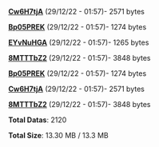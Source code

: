 [**Cw6H7tjA**](/data/Cw6H7tjA.txt) (29/12/22 - 01:57)- 2571 bytes

[**Bp05PREK**](/data/Bp05PREK.txt) (29/12/22 - 01:57)- 1274 bytes

[**EYvNuHGA**](/data/EYvNuHGA.txt) (29/12/22 - 01:57)- 1265 bytes

[**8MTTTbZ2**](/data/8MTTTbZ2.txt) (29/12/22 - 01:57)- 3848 bytes

[**Bp05PREK**](/data/Bp05PREK.txt) (29/12/22 - 01:57)- 1274 bytes

[**Cw6H7tjA**](/data/Cw6H7tjA.txt) (29/12/22 - 01:57)- 2571 bytes

[**8MTTTbZ2**](/data/8MTTTbZ2.txt) (29/12/22 - 01:57)- 3848 bytes

**Total Datas**: 2120

**Total Size**: 13.30 MB / 13.3 MB